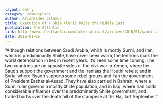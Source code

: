 ```yaml
---
layout: entry
category: commonplace
author: Krishnadev Calamur
title: Execution of a Shia Cleric Roils the Middle East
publication: The Atlantic
link: http://www.theatlantic.com/international/archive/2016/01/saudi-iran-execution-kuwait/422628/
date: 2016-01-06
---
```


“Although relations between Saudi Arabia, which is mostly Sunni, and Iran, which is predominantly Shiite, have never been warm, the tensions mark the worst deterioration in ties in recent years. It’s been some time coming: The two countries are on opposite sides of the civil war in Yemen, where the Saudis support the government and the Iranians the Houthi rebels; and in Syria, where Riyadh supports some rebel groups and Iran the government of President Bashar al-Assad. They have also parried in Bahrain, where a Sunni ruler governs a mostly Shiite population, and in Iraq, where Iran holds considerable influence over the predominantly Shiite government; and traded barbs over the death toll of the stampede at the Hajj last September.”

